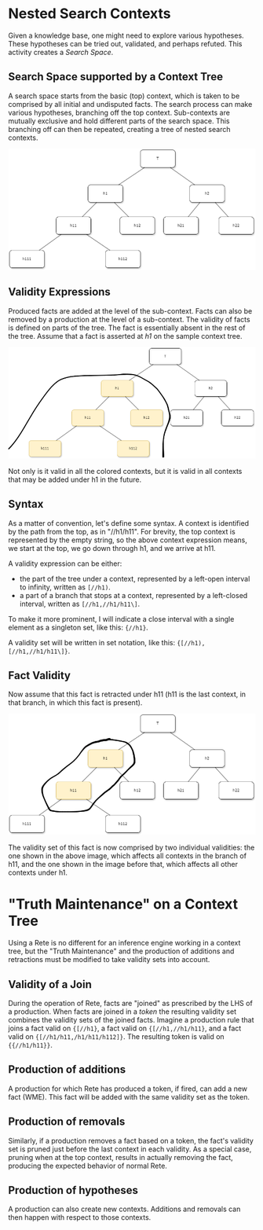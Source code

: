 # Nested Search Contexts

Given a knowledge base, one might need to explore various hypotheses. These hypotheses can be tried out, validated, and
perhaps refuted. This activity creates a _Search Space_.

## Search Space supported by a Context Tree
A search space starts from the basic (top) context, which is taken to be comprised by all initial and undisputed facts.
The search process can make various hypotheses, branching off the top context. Sub-contexts are mutually exclusive and
hold different parts of the search space. This branching off can then be repeated, creating a tree of nested search
contexts. 

![Search Space](./drawio/Context%20Tree.png)

## Validity Expressions

Produced facts are added at the level of the sub-context. Facts can also be removed by a production at the level of a 
sub-context. The validity of facts is defined on parts of the tree. The fact is essentially absent in the rest of 
the tree. Assume that a fact is asserted at _h1_ on the sample context tree.

![Validity under h1](./drawio/Context%20under%20h1.png)

Not only is it valid in all the colored contexts, but it is valid in all contexts that may be added under h1 in the
future.

## Syntax

As a matter of convention, let's define some syntax. A context is identified by the path from the top, as in "//h1/h11".
For brevity, the top context is represented by the empty string, so the above context expression means, we start at the
top, we go down through h1, and we arrive at h11.

A validity expression can be either:

* the part of the tree under a context, represented by a left-open interval to infinity, written as `[//h1)`.
* a part of a branch that stops at a context, represented by a left-closed interval, written as `[//h1,//h1/h11\]`.

To make it more prominent, I will indicate a close interval with a single element as a singleton set, like this: 
`{//h1}`.

A validity set will be written in set notation, like this: `{[//h1), [//h1,//h1/h11\]}`.

## Fact Validity

Now assume that this fact is retracted under h11 (h11 is the last context, in that branch, in which this fact 
is present).

![Validity between h1 and h11](./drawio/Context%20between%20h1%20and%20h11.png)

The validity set of this fact is now comprised by two individual validities: the one shown in the above image, 
which affects all contexts in the branch of h11, and the one shown in the image before that, which affects all
other contexts under h1.

# "Truth Maintenance" on a Context Tree

Using a Rete is no different for an inference engine working in a context tree, but the "Truth Maintenance" and the
production of additions and retractions must be modified to take validity sets into account.

## Validity of a Join

During the operation of Rete, facts are "joined" as prescribed by the LHS of a production. When facts are joined in a
_token_ the resulting validity set combines the validity sets of the joined facts. Imagine a production rule that
joins a fact valid on `{[//h1}`, a fact valid on `{[//h1,//h1/h11}`, and a fact valid on `{[//h1/h11,/h1/h11/h112]}`.
The resulting token is valid on `{{//h1/h11}}`.

## Production of additions

A production for which Rete has produced a token, if fired, can add a new fact (WME). This fact will be added with the
same validity set as the token.

## Production of removals

Similarly, if a production removes a fact based on a token, the fact's validity set is pruned just before the last
context in each validity. As a special case, pruning when at the top context, results in actually removing the fact,
producing the expected behavior of normal Rete.

## Production of hypotheses

A production can also create new contexts. Additions and removals can then happen with respect to those contexts. 
